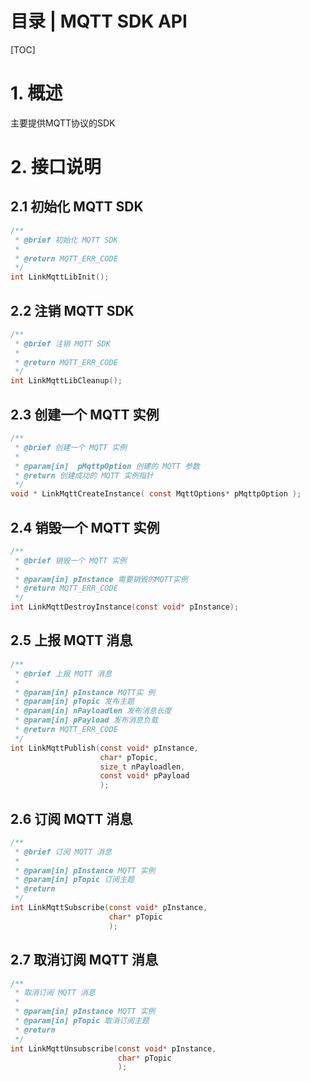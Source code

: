# 目录 | MQTT SDK API

[TOC]

# 1. 概述

主要提供MQTT协议的SDK

# 2. 接口说明

## 2.1 初始化 MQTT SDK

```c
/**
 * @brief 初始化 MQTT SDK
 *
 * @return MQTT_ERR_CODE
 */
int LinkMqttLibInit();
```

## 2.2 注销 MQTT SDK

```c
/**
 * @brief 注销 MQTT SDK
 *
 * @return MQTT_ERR_CODE
 */
int LinkMqttLibCleanup();
```

## 2.3 创建一个 MQTT 实例

```c
/**
 * @brief 创建一个 MQTT 实例
 *
 * @param[in]  pMqttpOption 创建的 MQTT 参数
 * @return 创建成功的 MQTT 实例指针
 */
void * LinkMqttCreateInstance( const MqttOptions* pMqttpOption );
```

## 2.4 销毁一个 MQTT 实例

```c
/**
 * @brief 销毁一个 MQTT 实例
 *
 * @param[in] pInstance 需要销毁的MQTT实例
 * @return MQTT_ERR_CODE
 */
int LinkMqttDestroyInstance(const void* pInstance);
```

## 2.5 上报 MQTT 消息

```c
/**
 * @brief 上报 MQTT 消息
 *
 * @param[in] pInstance MQTT实 例
 * @param[in] pTopic 发布主题
 * @param[in] nPayloadlen 发布消息长度
 * @param[in] pPayload 发布消息负载
 * @return MQTT_ERR_CODE
 */
int LinkMqttPublish(const void* pInstance,
                    char* pTopic,
                    size_t nPayloadlen,
                    const void* pPayload
                    );
```

## 2.6 订阅 MQTT 消息

```c
/**
 * @brief 订阅 MQTT 消息
 *
 * @param[in] pInstance MQTT 实例
 * @param[in] pTopic 订阅主题
 * @return
 */
int LinkMqttSubscribe(const void* pInstance,
                      char* pTopic
                      );
```

## 2.7 取消订阅 MQTT 消息

```c
/**
 * 取消订阅 MQTT 消息
 *
 * @param[in] pInstance MQTT 实例
 * @param[in] pTopic 取消订阅主题
 * @return
 */
int LinkMqttUnsubscribe(const void* pInstance,
                        char* pTopic
                        );
```

